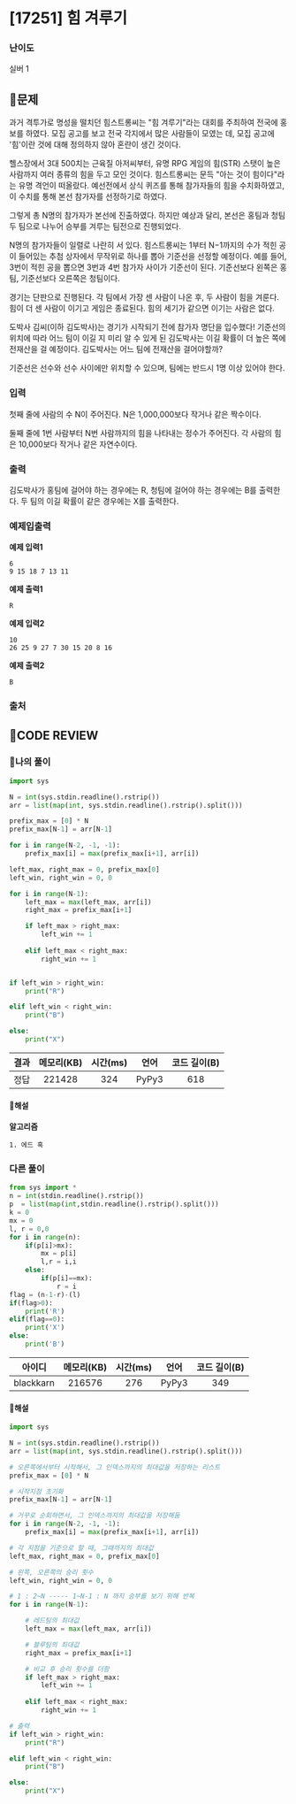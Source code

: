 # [17251] 힘 겨루기

### **난이도**
실버 1
## **📝문제**
과거 격투가로 명성을 떨치던 힘스트롱씨는 "힘 겨루기"라는 대회를 주최하여 전국에 홍보를 하였다. 모집 공고를 보고 전국 각지에서 많은 사람들이 모였는 데, 모집 공고에 '힘'이란 것에 대해 정의하지 않아 혼란이 생긴 것이다.

헬스장에서 3대 500치는 근육질 아저씨부터, 유명 RPG 게임의 힘(STR) 스탯이 높은 사람까지 여러 종류의 힘을 두고 모인 것이다.
힘스트롱씨는 문득 "아는 것이 힘이다"라는 유명 격언이 떠올랐다. 예선전에서 상식 퀴즈를 통해 참가자들의 힘을 수치화하였고, 이 수치를 통해 본선 참가자를 선정하기로 하였다.

그렇게 총 N명의 참가자가 본선에 진출하였다. 하지만 예상과 달리, 본선은 홍팀과 청팀 두 팀으로 나누어 승부를 겨루는 팀전으로 진행되었다.

N명의 참가자들이 일렬로 나란히 서 있다. 힘스트롱씨는 1부터 N−1까지의 수가 적힌 공이 들어있는 추첨 상자에서 무작위로 하나를 뽑아 기준선을 선정할 예정이다. 예를 들어, 3번이 적힌 공을 뽑으면 3번과 4번 참가자 사이가 기준선이 된다. 기준선보다 왼쪽은 홍팀, 기준선보다 오른쪽은 청팀이다.

경기는 단판으로 진행된다. 각 팀에서 가장 센 사람이 나온 후, 두 사람이 힘을 겨룬다. 힘이 더 센 사람이 이기고 게임은 종료된다. 힘의 세기가 같으면 이기는 사람은 없다.

도박사 김씨(이하 김도박사)는 경기가 시작되기 전에 참가자 명단을 입수했다! 기준선의 위치에 따라 어느 팀이 이길 지 미리 알 수 있게 된 김도박사는 이길 확률이 더 높은 쪽에 전재산을 걸 예정이다. 김도박사는 어느 팀에 전재산을 걸어야할까?

기준선은 선수와 선수 사이에만 위치할 수 있으며, 팀에는 반드시 1명 이상 있어야 한다.
### **입력**
첫째 줄에 사람의 수 N이 주어진다. N은 1,000,000보다 작거나 같은 짝수이다.

둘째 줄에 1번 사람부터 N번 사람까지의 힘을 나타내는 정수가 주어진다. 각 사람의 힘은 10,000보다 작거나 같은 자연수이다.
### **출력**
김도박사가 홍팀에 걸어야 하는 경우에는 R, 청팀에 걸어야 하는 경우에는 B를 출력한다. 두 팀의 이길 확률이 같은 경우에는 X를 출력한다.
### **예제입출력**

**예제 입력1**

```
6
9 15 18 7 13 11
```

**예제 출력1**

```
R
```

**예제 입력2**

```
10
26 25 9 27 7 30 15 20 8 16
```

**예제 출력2**

```
B
```

### **출처**

## **🧐CODE REVIEW**

### **🧾나의 풀이**

```python
import sys

N = int(sys.stdin.readline().rstrip())
arr = list(map(int, sys.stdin.readline().rstrip().split()))

prefix_max = [0] * N
prefix_max[N-1] = arr[N-1]

for i in range(N-2, -1, -1):
    prefix_max[i] = max(prefix_max[i+1], arr[i])

left_max, right_max = 0, prefix_max[0]
left_win, right_win = 0, 0

for i in range(N-1):
    left_max = max(left_max, arr[i])
    right_max = prefix_max[i+1]    

    if left_max > right_max:
        left_win += 1
    
    elif left_max < right_max:
        right_win += 1


if left_win > right_win:
    print("R")

elif left_win < right_win:
    print("B")

else:
    print("X")
```

결과	| 메모리(KB) |	시간(ms) |	언어 |	코드 길이(B)
:----:|:-----:|:-----:|:-----:|:--------:
정답|221428|324|PyPy3|618
#### **📝해설**

**알고리즘**
```
1. 에드 혹
```

### **다른 풀이**

```python
from sys import *
n = int(stdin.readline().rstrip())
p  = list(map(int,stdin.readline().rstrip().split()))
k = 0
mx = 0
l, r = 0,0
for i in range(n):
    if(p[i]>mx):
        mx = p[i]
        l,r = i,i
    else:
        if(p[i]==mx):
            r = i
flag = (n-1-r)-(l)
if(flag>0):
    print('R')
elif(flag==0):
    print('X')
else:
    print('B')
```

아이디 | 메모리(KB) |	시간(ms) |	언어 |	코드 길이(B) 
:-----:|:-----:|:-----:|:----:|:--------:
blackkarn|216576|276|PyPy3|349
#### **📝해설**

```python
import sys

N = int(sys.stdin.readline().rstrip())
arr = list(map(int, sys.stdin.readline().rstrip().split()))

# 오른쪽에서부터 시작해서, 그 인덱스까지의 최대값을 저장하는 리스트
prefix_max = [0] * N

# 시작지점 초기화
prefix_max[N-1] = arr[N-1]

# 거꾸로 순회하면서, 그 인덱스까지의 최대값을 저장해둠
for i in range(N-2, -1, -1):
    prefix_max[i] = max(prefix_max[i+1], arr[i])

# 각 지점을 기준으로 할 때, 그때까지의 최대값
left_max, right_max = 0, prefix_max[0]

# 왼쪽, 오른쪽의 승리 횟수
left_win, right_win = 0, 0

# 1 : 2~N ----- 1~N-1 : N 까지 승부를 보기 위해 반복
for i in range(N-1):

    # 레드팀의 최대값
    left_max = max(left_max, arr[i])

    # 블루팀의 최대값
    right_max = prefix_max[i+1]    

    # 비교 후 승리 횟수를 더함
    if left_max > right_max:
        left_win += 1
    
    elif left_max < right_max:
        right_win += 1

# 출력
if left_win > right_win:
    print("R")

elif left_win < right_win:
    print("B")

else:
    print("X")
```